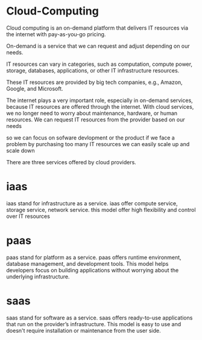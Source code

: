 # Cloud-Computing

Cloud computing is an on-demand platform that delivers IT resources via the internet with pay-as-you-go pricing. 

On-demand is a service that we can request and adjust depending on our needs.

IT resources can vary in categories, such as computation, compute power, storage, databases, applications, or other IT infrastructure resources.

These IT resources are provided by big tech companies, e.g., Amazon, Google, and Microsoft. 

The internet plays a very important role, especially in on-demand services, because IT resources are offered through the internet.
With cloud services, we no longer need to worry about maintenance, hardware, or human resources.
We can request IT resources from the provider based on our needs

so we can focus on sofware devlopment or the product 
if we face a problem by purchasing too many IT resources we can easily scale up and scale down 

There are three services offered by cloud providers.

# iaas
iaas stand for infrastructure as a service.
iaas offer compute service, storage service, network service. this model offer high flexibility and control over IT resources

# paas
paas stand for platform as a service.
paas offers runtime environment, database management, and development tools.
This model helps developers focus on building applications without worrying about the underlying infrastructure.

# saas 
saas stand for software as a service.
saas offers ready-to-use applications that run on the provider’s infrastructure.
This model is easy to use and doesn't require installation or maintenance from the user side.



